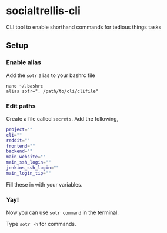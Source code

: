 # socialtrellis-cli
CLI tool to enable shorthand commands for tedious things tasks

## Setup

### Enable alias
Add the `sotr` alias to your bashrc file
```
nano ~/.bashrc
alias sotr=". /path/to/cli/clifile"
```

### Edit paths
Create a file called `secrets`. Add the following,
```bash
project=""
cli=""
reddit=""
frontend=""
backend=""
main_website=""
main_ssh_login=""
jenkins_ssh_login=""
main_login_tip=""
```

Fill these in with your variables.

### Yay!
Now you can use `sotr command` in the terminal.

Type `sotr -h` for commands.
